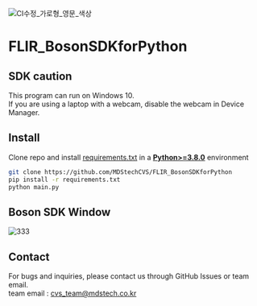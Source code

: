 ![CI수정_가로형_영문_색상](https://github.com/MDStechCVS/FLIR_BosonSDKforPython/assets/142575573/b941d3e6-3dd8-46f7-9336-3f9ed4eaed77)

# FLIR_BosonSDKforPython

## SDK caution
This program can run on Windows 10.<br>
If you are using a laptop with a webcam, disable the webcam in Device Manager.



## <div align="left">Install</div>
Clone repo and install [requirements.txt](https://github.com/MDStechCVS/FLIR_BosonSDKforPython/edit/main/requirements.txt) in a
[**Python>=3.8.0**](https://www.python.org/) environment

```bash
git clone https://github.com/MDStechCVS/FLIR_BosonSDKforPython
pip install -r requirements.txt
python main.py
```
## Boson SDK Window

![333](https://github.com/MDStechCVS/FLIR_BosonSDKforPython/assets/142575573/e2976393-4cbe-42bf-be89-a79ed900f602)

## <div align="left">Contact</div>
For bugs and inquiries, please contact us through GitHub Issues or team email.<br>
team email : cvs_team@mdstech.co.kr